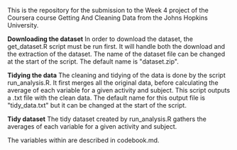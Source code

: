 This is the repository for the submission to the Week 4 project of the Coursera course Getting And Cleaning Data from the Johns Hopkins University.

**Downloading the dataset**
In order to download the dataset, the get_dataset.R script must be run first. It will handle both the download and the extraction of the dataset. The name of the dataset file can be changed at the start of the script. The default name is "dataset.zip".

**Tidying the data**
The cleaning and tidying of the data is done by the script run_analysis.R. It first merges all the original data, before calculating the average of each variable for a given activity and subject. This script outputs a .txt file with the clean data. The default name for this output file is "tidy_data.txt" but it can be changed at the start of the script.

**Tidy dataset**
The tidy dataset created by run_analysis.R gathers the averages of each variable for a given activity and subject.

The variables within are described in codebook.md.
